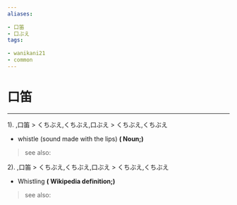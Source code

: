 ```yaml
---
aliases:
    
- 口笛
- 口ぶえ
tags:
    
- wanikani21
- common
---
```


# 口笛
---
1).
,口笛 > くちぶえ,くちぶえ,口ぶえ > くちぶえ,くちぶえ

- whistle (sound made with the lips)
**( Noun;)**
> see also: 
            
2).
,口笛 > くちぶえ,くちぶえ,口ぶえ > くちぶえ,くちぶえ

- Whistling
**( Wikipedia definition;)**
> see also: 
            